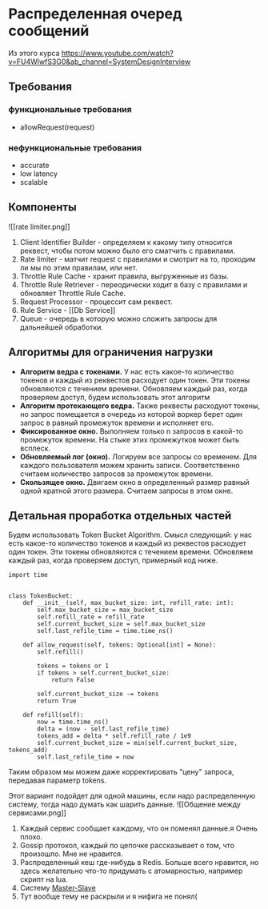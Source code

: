 # Распределенная очеред сообщений
Из этого курса https://www.youtube.com/watch?v=FU4WlwfS3G0&ab_channel=SystemDesignInterview

## Требования
### функциональные требования
 - allowRequest(request)

### нефункциональные требования
 - accurate
 - low latency
 - scalable

## Компоненты
![[rate limiter.png]]
1. Client Identifier Builder - определяем к какому типу относится реквест, чтобы потом можно было его сматчить с правилами.
2. Rate limiter - матчит request с правилами и смотрит на то, проходим ли мы по этим правилам, или нет.
3.  Throttle Rule Cache - хранит правила, выгруженные из базы.
4.  Throttle Rule Retriever - переодически ходит в базу с правилами и обновляет Throttle Rule Cache.
5.  Request Processor - процессит сам реквест.
6.  Rule Service - [[Db Service]]
7.  Queue - очередь в которую можно сложить запросы для дальнейшей обработки.

## Алгоритмы для ограничения нагрузки
- __Алгоритм ведра с токенами.__ У нас есть какое-то количество токенов и каждый из реквестов расходует один токен. Эти токены обновляются с течением времени. Обновляем каждый раз, когда проверяем доступ, будем использовать этот алгоритм
- __Алгоритм протекающего ведра.__ Также реквесты расходуют токены, но запрос помещается в очередь из которой воркер берет один запрос в равный промежуток времени и исполняет его.
- __Фиксированное окно.__ Выполняем только n запросов в какой-то промежуток времени. На стыке этих промежутков может быть всплеск.
- __Обновляемый лог (окно).__ Логируем все запросы со временем. Для каждого пользователя можем хранить записи. Соответственно считаем количество запросов за промежуток времени.
- __Скользящее окно.__ Двигаем окно в определенный размер равный одной кратной этого размера. Считаем запросы в этом окне. 
 
## Детальная проработка отдельных частей
Будем использовать Token Bucket Algorithm. Смысл следующий: у нас есть какое-то количество токенов и каждый из реквестов расходует один токен. Эти токены обновляются с течением времени. Обновляем каждый раз, когда проверяем доступ, примерный код ниже.
```
import time


class TokenBucket:
	def __init__(self, max_bucket_size: int, refill_rate: int):
		self.max_bucket_size = max_bucket_size
		self.refill_rate = refill_rate
		self.current_bucket_size = self.max_bucket_size
		self.last_refile_time = time.time_ns()
		
	def allow_request(self, tokens: Optional[int] = None):
		self.refill()
		
		tokens = tokens or 1
		if tokens > self.current_bucket_size:
			return False
		
		self.current_bucket_size -= tokens
		return True
	
	def refill(self):
		now = time.time_ns()
		delta = (now - self.last_refile_time)
		tokens_add = delta * self.refill_rate / 1e9
		self.current_bucket_size = min(self.current_bucket_size, tokens_add)
		self.last_refile_time = now
```

Таким образом мы можем даже корректировать "цену" запроса, передавая параметр tokens.

Этот вариант подойдет для одной машины, если надо распределенную систему, тогда надо думать как шарить данные. 
![[Общение между сервисами.png]]

1. Каждый сервис сообщает каждому, что он поменял данные.я Очень плохо. 
2. Gossip протокол, каждый по цепочке рассказывает о том, что произошло. Мне не нравится.
3. Распределенный кеш где-нибудь в Redis. Больше всего нравится, но здесь желательно что-то придумать с атомарностью, например скрипт на lua.
4. Систему [Master-Slave](Репликация#Master-Slave)
5. Тут вообще тему не раскрыли и я нифига не понял(